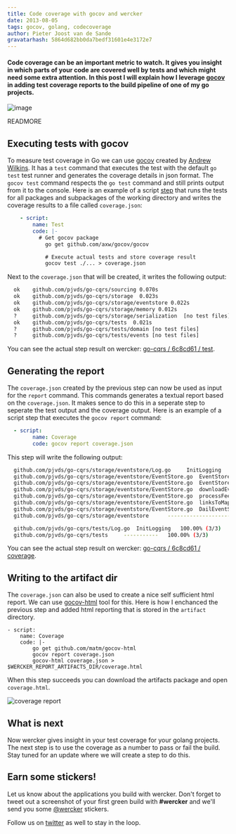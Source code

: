 ```yaml
---
title: Code coverage with gocov and wercker
date: 2013-08-05
tags: gocov, golang, codecoverage
author: Pieter Joost van de Sande
gravatarhash: 5864d682bb0da7bedf31601e4e3172e7
---
```

<h4 class="subheader">
Code coverage can be an important metric to watch. It gives you insight in which parts of your code are covered well by tests and which might need some extra attention. In this post I will explain how I leverage <a href="https://github.com/axw/gocov">gocov</a> in adding test coverage reports to the build pipeline of one of my go projects.
</h4>

![image](http://f.cl.ly/items/3r151t3Q2a1o0w2K3c3V/52DD0AE7-E6D1-481C-B8AE-7727C180C0CC.jpg)

READMORE

## Executing tests with gocov

To measure test coverage in Go we can use [gocov](https://github.com/axw/gocov) created by [Andrew Wilkins](http://awilkins.id.au/). It has a `test` command that executes the test with the default `go test` test runner and generates the coverage details in json format. The `gocov test` command respects the `go test` command and still prints output from it to the console. Here is an example of a script [step](http://devcenter.wercker.com/articles/steps/) that runs the tests for all packages and subpackages of the working directory and writes the coverage results to a file called `coverage.json`:

``` yaml
    - script:
        name: Test
        code: |-
          # Get gocov package
            go get github.com/axw/gocov/gocov

            # Execute actual tests and store coverage result
            gocov test ./... > coverage.json
```

Next to the `coverage.json` that will be created, it writes the following output:

``` bash
  ok    github.com/pjvds/go-cqrs/sourcing 0.070s
  ok    github.com/pjvds/go-cqrs/storage  0.023s
  ok    github.com/pjvds/go-cqrs/storage/eventstore 0.022s
  ok    github.com/pjvds/go-cqrs/storage/memory 0.012s
  ?     github.com/pjvds/go-cqrs/storage/serialization  [no test files]
  ok    github.com/pjvds/go-cqrs/tests  0.021s
  ?     github.com/pjvds/go-cqrs/tests/domain [no test files]
  ?     github.com/pjvds/go-cqrs/tests/events [no test files]
```

You can see the actual step result on wercker: [go-cqrs / 6c8cd61 / test](https://app.wercker.com/#buildstep/51ffb8a9170dc79a480004e1).

## Generating the report

The `coverage.json` created by the previous step can now be used as input for the `report` command. This commands generates a textual report based on the `coverage.json`. It makes sence to do this in a seperate step to seperate the test output and the coverage output. Here is an example of a script step that executes the `gocov report` command:

``` yaml
  - script:
        name: Coverage
        code: gocov report coverage.json
```

This step will write the following output:

``` bash
  github.com/pjvds/go-cqrs/storage/eventstore/Log.go     InitLogging     100.00% (3/3)
  github.com/pjvds/go-cqrs/storage/eventstore/EventStore.go  EventStore.ReadStream   0.00% (0/27)
  github.com/pjvds/go-cqrs/storage/eventstore/EventStore.go  EventStore.WriteStream  0.00% (0/22)
  github.com/pjvds/go-cqrs/storage/eventstore/EventStore.go  downloadEvent     0.00% (0/13)
  github.com/pjvds/go-cqrs/storage/eventstore/EventStore.go  processFeed     0.00% (0/9)
  github.com/pjvds/go-cqrs/storage/eventstore/EventStore.go  linksToMap    0.00% (0/4)
  github.com/pjvds/go-cqrs/storage/eventstore/EventStore.go  DailEventStore    0.00% (0/1)
  github.com/pjvds/go-cqrs/storage/eventstore      ----------------------  3.80% (3/79)

  github.com/pjvds/go-cqrs/tests/Log.go  InitLogging   100.00% (3/3)
  github.com/pjvds/go-cqrs/tests     -----------   100.00% (3/3)
```

You can see the actual step result on wercker: [go-cqrs / 6c8cd61 / coverage](https://app.wercker.com/#buildstep/51ffb8a9170dc79a480004e2).

## Writing to the artifact dir

The `coverage.json` can also be used to create a nice self sufficient html report. We can use [gocov-html](https://github.com/matm/gocov-html) tool for this. Here is how I enchanced the previous step and added html reporting that is stored in the `artifact` directory.

    - script:
        name: Coverage
        code: |-
            go get github.com/matm/gocov-html
            gocov report coverage.json
            gocov-html coverage.json > $WERCKER_REPORT_ARTIFACTS_DIR/coverage.html

When this step succeeds you can download the artifacts package and open `coverage.html`.

![coverage report](http://f.cl.ly/items/3L160B140h222X3w3s1C/Screen%20Shot%202013-08-05%20at%205.23.27%20PM.png)

## What is next

Now wercker gives insight in your test coverage for your golang projects. The next step is to use the coverage as a number to pass or fail the build. Stay tuned for an update where we will create a step to do this.
## Earn some stickers!

Let us know about the applications you build with wercker. Don't forget to tweet out a screenshot of your first green build with **#wercker** and we'll send you some [@wercker](http://twitter.com/wercker) stickers.

Follow us on [twitter](http://twitter.com/wercker) as well to stay in the loop.
